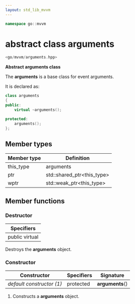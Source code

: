 ```yaml
---
layout: std_lib_mvvm
---
```


```c++
namespace go::mvvm
```

# abstract class arguments

```c++
<go/mvvm/arguments.hpp>
```

**Abstract arguments class**

The **arguments** is a base class for event arguments.

It is declared as:

```c++
class arguments
{
public:
    virtual ~arguments();

protected:
    arguments();
};
```

## Member types

Member type | Definition
-|-
this_type | arguments
ptr | std\::shared_ptr\<this_type>
wptr | std\::weak_ptr\<this_type>

## Member functions

### Destructor

Specifiers |
-|
public virtual |

Destroys the **arguments** object.

### Constructor

Constructor | Specifiers | Signature
-|-|-
*default constructor (1)* | protected | **arguments**()

1. Constructs a **arguments** object.
